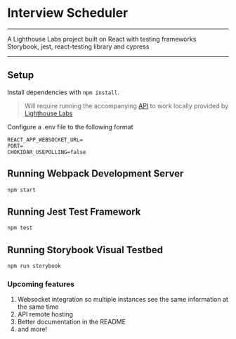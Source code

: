 # Interview Scheduler

---

A Lighthouse Labs project built on React with testing frameworks Storybook, jest, react-testing library and cypress

---

## Setup

Install dependencies with `npm install`.

> Will require running the accompanying [API](https://github.com/snguyenbui/scheduler-api) to work locally provided by [Lighthouse Labs](https://github.com/lighthouse-labs)

Configure a .env file to the following format
```
REACT_APP_WEBSOCKET_URL=
PORT=
CHOKIDAR_USEPOLLING=false
```

## Running Webpack Development Server

```sh
npm start
```

## Running Jest Test Framework

```sh
npm test
```

## Running Storybook Visual Testbed

```sh
npm run storybook
```

### Upcoming features
1. Websocket integration so multiple instances see the same information at the same time
2. API remote hosting 
3. Better documentation in the README
4. and more!
